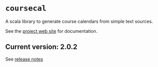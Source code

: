 # `coursecal`

A scala library to generate course calendars from simple text sources.

See the [project web site](https://neelsmith.github.io/coursecal/) for documentation.


## Current version: **2.0.2**

See [release notes](releases.md)
